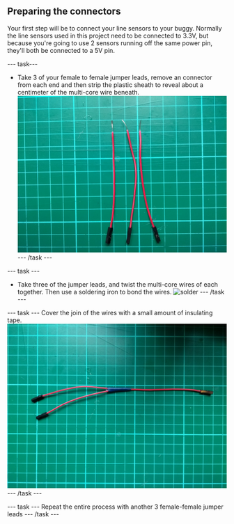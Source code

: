 ## Preparing the connectors

Your first step will be to connect your line sensors to your buggy. Normally the line sensors used in this project need to be connected to 3.3V, but because you're going to use 2 sensors running off the same power pin, they'll both be connected to a 5V pin.

--- task---
- Take 3 of your female to female jumper leads, remove an connector from each end and then strip the plastic sheath to reveal about a centimeter of the multi-core wire beneath.
![stripped](images/stripped.jpg)
--- /task ---

--- task ---
- Take three of the jumper leads, and twist the multi-core wires of each together. Then use a soldering iron to bond the wires.
![solder](images/solder.gif)
--- /task ---

--- task ---
Cover the join of the wires with a small amount of insulating tape.
![soldered](images/soldered.jpg)
--- /task ---

--- task ---
Repeat the entire process with another 3 female-female jumper leads
--- /task ---
